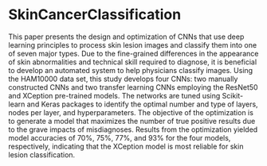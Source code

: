 # SkinCancerClassification

This paper presents the design and optimization of CNNs that use deep learning principles to process skin lesion images and classify them into one of seven major types. Due to the fine-grained differences in the appearance of skin abnormalities and technical skill required to diagnose, it is beneficial to develop an automated system to help physicians classify images. Using the HAM10000 data set, this study develops four CNNs: two manually constructed CNNs and two transfer learning CNNs employing the ResNet50 and XCeption pre-trained models. The networks are tuned using Scikit-learn and Keras packages to identify the optimal number and type of layers, nodes per layer, and hyperparameters. The objective of the optimization is to generate a model that maximizes the number of true positive results due to the grave impacts of misdiagnoses. Results from the optimization yielded model accuracies of 70%, 75%, 77%, and 93% for the four models, respectively, indicating that the XCeption model is most reliable for skin lesion classification. 
